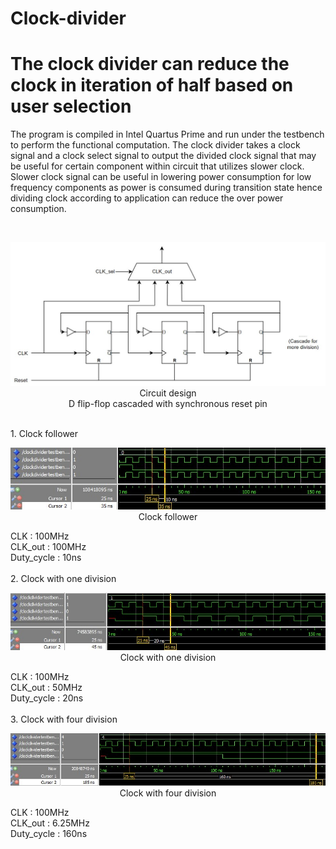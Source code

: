 # Clock-divider
# The clock divider can reduce the clock in iteration of half based on user selection

The program is compiled in Intel Quartus Prime and run under the testbench to perform the functional computation.
The clock divider takes a clock signal and a clock select signal to output the divided clock signal that may be useful for certain component within circuit that utilizes slower clock.
Slower clock signal can be useful in lowering power consumption for low frequency components as power is consumed during transition state hence dividing clock according to application can reduce the over power consumption.

<br />
<p align="center">
  <img src="Sources/Circuit design.jpg" width="800"><br />
  Circuit design<br />
  D flip-flop cascaded with synchronous reset pin<br />
</p>

<br />
1. Clock follower
<br />
<p align="center">
  <img src="Sources/1. Clock follower (100MHz).jpg" width="600"><br />
  Clock follower
</p>
CLK          : 100MHz<br />
CLK_out      : 100MHz <br />
Duty_cycle   : 10ns <br />

<br />
2. Clock with one division
<br />
<p align="center">
  <img src="Sources/2. Clock (50MHz).jpg" width="600"><br />
  Clock with one division
</p>
CLK          : 100MHz<br />
CLK_out      : 50MHz <br />
Duty_cycle   : 20ns <br />

<br />
3. Clock with four division
<br />
<p align="center">
  <img src="Sources/3. Clock (6.25MHz).jpg" width="600"><br />
  Clock with four division
</p>
CLK          : 100MHz<br />
CLK_out      : 6.25MHz <br />
Duty_cycle   : 160ns <br />

